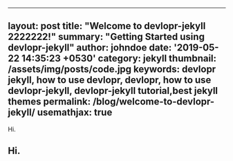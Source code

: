 <!-- ---
layout: post
title:  "[1] This is the first post on this blog!"
summary: "Description about this blog"
author: Kyeongmin Kim
date: ''r format(Sys.Date())' 00:00:00 +0900'
category: etc
thumbnail: /assets/img/posts/code.jpg
keywords: purpose of this blog
permalink: /blog/welcome-to-devlopr-jekyll/
usemathjax: true
--- -->

---
layout: post
title:  "Welcome to devlopr-jekyll 2222222!"
summary: "Getting Started using devlopr-jekyll"
author: johndoe
date: '2019-05-22 14:35:23 +0530'
category: jekyll
thumbnail: /assets/img/posts/code.jpg
keywords: devlopr jekyll, how to use devlopr, devlopr, how to use devlopr-jekyll, devlopr-jekyll tutorial,best jekyll themes
permalink: /blog/welcome-to-devlopr-jekyll/
usemathjax: true
---

Hi.
## Hi.